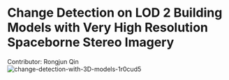 # Change Detection on LOD 2 Building Models with Very High Resolution Spaceborne Stereo Imagery
Contributor: Rongjun Qin  
![change-detection-with-3D-models-1r0cud5](https://user-images.githubusercontent.com/32317924/125025802-50f2e300-e051-11eb-87f2-a815e42b5fbf.png)
